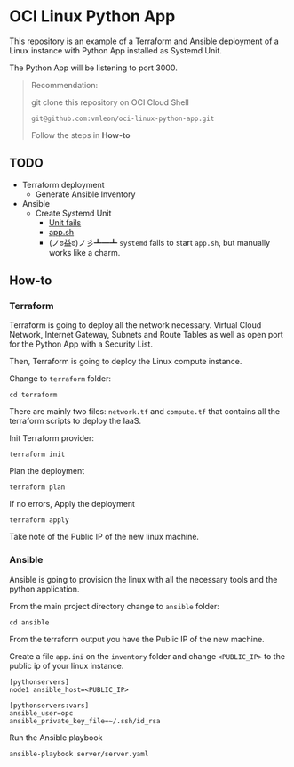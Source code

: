 # OCI Linux Python App

This repository is an example of a Terraform and Ansible deployment of a Linux instance with Python App installed as Systemd Unit.

The Python App will be listening to port 3000.

> Recommendation:
> 
> git clone this repository on OCI Cloud Shell
> 
>   `git@github.com:vmleon/oci-linux-python-app.git`
> 
> Follow the steps in **How-to**

## TODO

- Terraform deployment
  - Generate Ansible Inventory
- Ansible
  - Create Systemd Unit
    - [Unit fails](./ansible/server/roles/server/files/app.service)
    - [app.sh](./ansible/server/roles/server/files/app.sh)
    - (ノಠ益ಠ)ノ彡┻━┻ `systemd` fails to start `app.sh`, but manually works like a charm.

## How-to

### Terraform

Terraform is going to deploy all the network necessary. Virtual Cloud Network, Internet Gateway, Subnets and Route Tables as well as open port for the Python App with a Security List.

Then, Terraform is going to deploy the Linux compute instance.

Change to `terraform` folder:

```
cd terraform
```

There are mainly two files: `network.tf` and `compute.tf` that contains all the terraform scripts to deploy the IaaS.

Init Terraform provider:
```
terraform init
```

Plan the deployment
```
terraform plan
```

If no errors, Apply the deployment
```
terraform apply
```

Take note of the Public IP of the new linux machine.

### Ansible

Ansible is going to provision the linux with all the necessary tools and the python application.

From the main project directory change to `ansible` folder:

```
cd ansible
```

From the terraform output you have the Public IP of the new machine.

Create a file `app.ini` on the `inventory` folder and change `<PUBLIC_IP>` to the public ip of your linux instance.

```
[pythonservers]
node1 ansible_host=<PUBLIC_IP>

[pythonservers:vars]
ansible_user=opc
ansible_private_key_file=~/.ssh/id_rsa
```

Run the Ansible playbook
```
ansible-playbook server/server.yaml
```